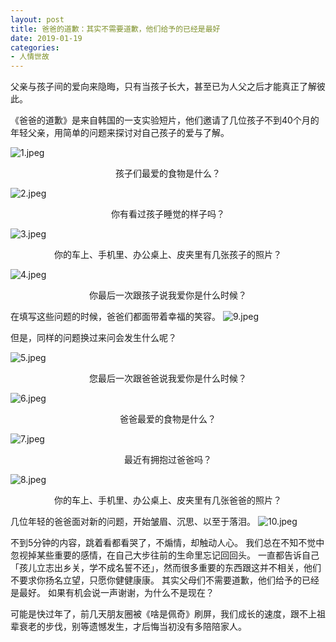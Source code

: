 ```yaml
---
layout: post
title: 爸爸的道歉：其实不需要道歉，他们给予的已经是最好
date: 2019-01-19
categories:
- 人情世故
---
```


父亲与孩子间的爱向来隐晦，只有当孩子长大，甚至已为人父之后才能真正了解彼此。

《爸爸的道歉》是来自韩国的一支实验短片，他们邀请了几位孩子不到40个月的年轻父亲，用简单的问题来探讨对自己孩子的爱与了解。



![1.jpeg](https://i.loli.net/2019/01/19/5c42fc9385052.jpeg)
<center>孩子们最爱的食物是什么？</center>

![2.jpeg](https://i.loli.net/2019/01/19/5c42fc98a84dc.jpeg)
<center>你有看过孩子睡觉的样子吗？</center>

![3.jpeg](https://i.loli.net/2019/01/19/5c42fc9e37320.jpeg)
<center>你的车上、手机里、办公桌上、皮夹里有几张孩子的照片？</center>

![4.jpeg](https://i.loli.net/2019/01/19/5c42fc9e4ca98.jpeg)
<center>你最后一次跟孩子说我爱你是什么时候？</center>


在填写这些问题的时候，爸爸们都面带着幸福的笑容。
![9.jpeg](https://i.loli.net/2019/01/19/5c42ffb014f5f.jpeg)

但是，同样的问题换过来问会发生什么呢？



![5.jpeg](https://i.loli.net/2019/01/19/5c42fc9ec8d08.jpeg)
<center>您最后一次跟爸爸说我爱你是什么时候？</center>

![6.jpeg](https://i.loli.net/2019/01/19/5c42fc9e489fc.jpeg)
<center>爸爸最爱的食物是什么？</center>

![7.jpeg](https://i.loli.net/2019/01/19/5c42fc9e6e763.jpeg)
<center>最近有拥抱过爸爸吗？</center>

![8.jpeg](https://i.loli.net/2019/01/19/5c42fc9ee0065.jpeg)
<center>你的车上、手机里、办公桌上、皮夹里有几张爸爸的照片？</center>

几位年轻的爸爸面对新的问题，开始皱眉、沉思、以至于落泪。
![10.jpeg](https://i.loli.net/2019/01/19/5c42ffb0198bf.jpeg)


不到5分钟的内容，跳着看都看哭了，不煽情，却触动人心。
我们总在不知不觉中忽视掉某些重要的感情，在自己大步往前的生命里忘记回回头。
一直都告诉自己「孩儿立志出乡关，学不成名誓不还」，然而很多重要的东西跟这并不相关，他们不要求你扬名立望，只愿你健健康康。
其实父母们不需要道歉，他们给予的已经是最好。
如果有机会说一声谢谢，为什么不是现在？

可能是快过年了，前几天朋友圈被《啥是佩奇》刷屏，我们成长的速度，跟不上祖辈衰老的步伐，别等遗憾发生，才后悔当初没有多陪陪家人。

